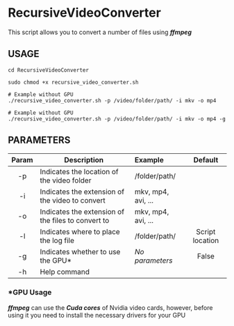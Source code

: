 # RecursiveVideoConverter
This script allows you to convert a number of files using *__ffmpeg__*

## __USAGE__

```
cd RecursiveVideoConverter

sudo chmod +x recursive_video_converter.sh

# Example without GPU
./recursive_video_converter.sh -p /video/folder/path/ -i mkv -o mp4

# Example without GPU
./recursive_video_converter.sh -p /video/folder/path/ -i mkv -o mp4 -g
```

## __PARAMETERS__

| Param | Description                                        | Example            | Default         |
| :---: | -------------------------------------------------- | :----------------- | :-------------: |
| -p    | Indicates the location of the video folder         | /folder/path/      |
| -i    | Indicates the extension of the video to convert    | mkv, mp4, avi, ... |
| -o    | Indicates the extension of the files to convert to | mkv, mp4, avi, ... |
| -l    | Indicates where to place the log file              | /folder/path/      | Script location |
| -g    | Indicates whether to use the GPU*                  | *No parameters*    | False           |
| -h    | Help command                                       |

### *__GPU Usage__

*__ffmpeg__* can use the *__Cuda cores__* of Nvidia video cards, however, before using it you need to install the necessary drivers for your GPU

